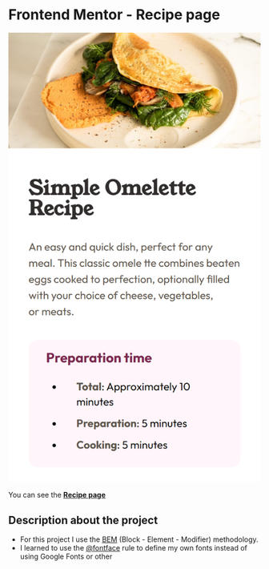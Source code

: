 # Frontend Mentor - Recipe page

![Preview of the Recipe page mobile version](./assets/images/recipe-page-mobile.png)

You can see the **[Recipe page](https://crisscde.github.io/frontend-mentor-solutions/recipe-page/)**

## Description about the project

- For this project I use the [BEM](https://getbem.com/) (Block - Element - Modifier) methodology.
- I learned to use the [@fontface](https://developer.mozilla.org/es/docs/Web/CSS/@font-face) rule to define my own fonts instead of using Google Fonts or other

